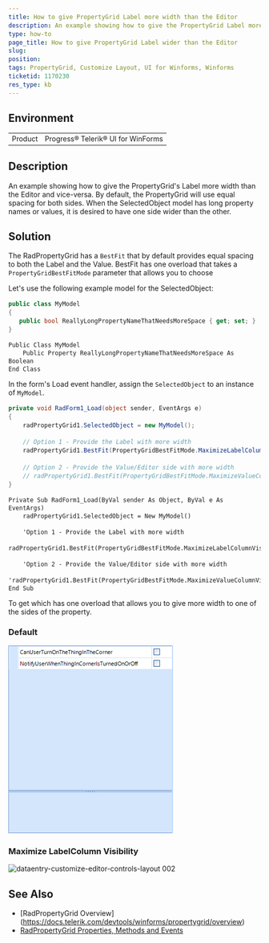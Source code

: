 ```yaml
---
title: How to give PropertyGrid Label more width than the Editor
description: An example showing how to give the PropertyGrid Label more width than the Editor
type: how-to
page_title: How to give PropertyGrid Label wider than the Editor
slug: 
position: 
tags: PropertyGrid, Customize Layout, UI for Winforms, Winforms
ticketid: 1170230
res_type: kb
---
```


## Environment
<table>
	<tr>
		<td>Product</td>
		<td>Progress® Telerik® UI for WinForms</td>
	</tr>
</table>


## Description
An example showing how to give the PropertyGrid's Label more width than the Editor and vice-versa. By default, the PropertyGrid will use equal spacing for both sides. When the SelectedObject model has long property names or values, it is desired to have one side wider than the other.

## Solution

The RadPropertyGrid has a `BestFit` that by default provides equal spacing to both the Label and the Value. BestFit has one overload that takes a `PropertyGridBestFitMode` parameter that allows you to choose 

Let's use the following example model for the SelectedObject:

```c#
public class MyModel
{
   public bool ReallyLongPropertyNameThatNeedsMoreSpace { get; set; }
}
```
```VB
Public Class MyModel
    Public Property ReallyLongPropertyNameThatNeedsMoreSpace As Boolean
End Class
```

In the form's Load event handler, assign the `SelectedObject` to an instance of `MyModel`.


```C#
private void RadForm1_Load(object sender, EventArgs e)
{
    radPropertyGrid1.SelectedObject = new MyModel();

    // Option 1 - Provide the Label with more width
    radPropertyGrid1.BestFit(PropertyGridBestFitMode.MaximizeLabelColumnVisibility);

    // Option 2 - Provide the Value/Editor side with more width
    // radPropertyGrid1.BestFit(PropertyGridBestFitMode.MaximizeValueColumnVisibility);
}
```
```VB
Private Sub RadForm1_Load(ByVal sender As Object, ByVal e As EventArgs)
    radPropertyGrid1.SelectedObject = New MyModel()
	
	'Option 1 - Provide the Label with more width
    radPropertyGrid1.BestFit(PropertyGridBestFitMode.MaximizeLabelColumnVisibility)
	
	'Option 2 - Provide the Value/Editor side with more width
	'radPropertyGrid1.BestFit(PropertyGridBestFitMode.MaximizeValueColumnVisibility)
End Sub
```


To get  which has one overload that allows you to give more width to one of the sides of the property.

### Default

![dataentry-customize-editor-controls-layout 001](images/propertygrid-bestfit001.png)

### Maximize LabelColumn Visibility

![dataentry-customize-editor-controls-layout 002](images/propertygrid-bestfit002.png)


## See Also

- [RadPropertyGrid Overview] (https://docs.telerik.com/devtools/winforms/propertygrid/overview)
- [RadPropertyGrid Properties, Methods and Events](https://docs.telerik.com/devtools/winforms/propertygrid/properties-methods-events)

